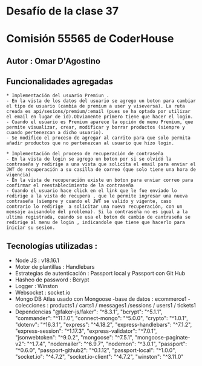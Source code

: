 # Desafío de la clase 37
# Comisión 55565  de CoderHouse

## Autor : Omar D'Agostino

## Funcionalidades agregadas 
    * Implementación del usuario Premiun . 
    - En la vista de los datos del usuario se agrego un boton para cambiar el tipo de usuario (cambia de premium a user y viseversa). La ruta creada es api/sesions/premium/:email (pues se ha optado por utilizar el email en lugar de id).Obviamente primero tiene que hacer el login.
    - Cuando el usuario es Premium aparece la opción de menu Premium, que permite visualizar, crear, modificar y borrar productos (siempre y cuando pertenezcan a dicho usuario).
    - Se modifico el proceso de agregar al carrito para que solo permita añadir productos que no pertenezcan al usuario que hizo login.

    * Implementación del proceso de recuperación de contraseña
    - En la vista de login se agrego un boton por si se olvidó la contraseña y redirige a una vista que solicita el email para enviar el JWT de recuperación a su casilla de correo (que solo tiene una hora de vigencia)
    - En la vista de recuperación existe un boton para enviar correo para confirmar el reestablecimiento de la contraseña
    - Cuando el usuario hace click en el link que le fue enviado lo redirige a la vista de recupera , que le permite ingresar una nueva contraseña (siempre y cuando el JWT se valido y vigente, caso contrario lo redirige  a solicitar una nueva recuperación, con un mensaje avisandole del problema). Si la contraseña no es igual a la ultima registrada, cuando se usa el boton de cambio de cantraseña se redirige al menu de login , indicandole que tiene que hacerlo para iniciar su sesion. 
   

## Tecnologías utilizadas : 
- Node JS : v18.16.1
- Motor de plantillas : Handlebars
- Estrategias de autenticación : Passport local y Passport con Git Hub
- Hasheo de password : Bcrypt
- Logger : Winston
- Websocket : socket.io
- Mongo DB Atlas usado con Mongoose
    -base de datos : ecommerce1
    -colecciones : products1 / carts1 / messages1 /sessions / users1 / tickets1
- Dependencias 
    "@faker-js/faker": "^8.3.1",
    "bcrypt": "^5.1.1",
    "commander": "^11.1.0",
    "connect-mongo": "^5.0.0",
    "crypto": "^1.0.1",
    "dotenv": "^16.3.1",
    "express": "^4.18.2",
    "express-handlebars": "^7.1.2",
    "express-session": "^1.17.3",
    "express-validator": "^7.0.1",
    "jsonwebtoken": "^9.0.2",
    "mongoose": "^7.5.1",
    "mongoose-paginate-v2": "^1.7.4",
    "nodemailer": "^6.9.7",
    "nodemon": "^3.0.1",
    "passport": "^0.6.0",
    "passport-github2": "^0.1.12",
    "passport-local": "^1.0.0",
    "socket.io": "^4.7.2",
    "socket.io-client": "^4.7.2",
    "winston": "^3.11.0"

